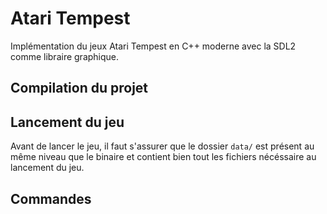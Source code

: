 # Atari Tempest

Implémentation du jeux Atari Tempest en C++ moderne avec la SDL2 comme libraire graphique.


## Compilation du projet

## Lancement du jeu

Avant de lancer le jeu, il faut s'assurer que le dossier `data/` est présent au même niveau que le binaire et contient bien tout les fichiers nécéssaire au lancement du jeu. 

## Commandes

